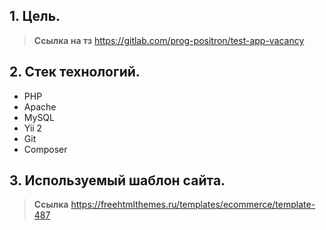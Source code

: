 ## 1. Цель.
> **Ссылка на тз** https://gitlab.com/prog-positron/test-app-vacancy

## 2. Стек технологий.
* PHP
* Apache
* MySQL
* Yii 2
* Git
* Composer

## 3. Используемый шаблон сайта.
> **Ссылка** https://freehtmlthemes.ru/templates/ecommerce/template-487
